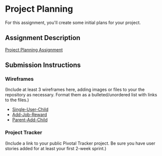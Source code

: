 # Project Planning
For this assignment, you'll create some initial plans for your project.

## Assignment Description
[Project Planning Assignment](https://education.launchcode.org/liftoff/assignments/planning/)

## Submission Instructions

### Wireframes

(Include at least 3 wireframes here, adding images or files to your the repository as necessary. Format them as a bulleted/unordered list with links to the files.)
<ul>
  <li><a href= "https://app.moqups.com/cdi11/aFc8xD0a7B/edit/page/a36f829be">Single-User-Child</a></li>
  <li><a href= "https://app.moqups.com/cdi11/aFc8xD0a7B/edit/page/aad7c3c30">Add-Job-Reward</a></li>
  <li><a href= "https://app.moqups.com/cdi11/aFc8xD0a7B/edit/page/ab681c46a">Parent-Add-Child</a></li>
</ul>


### Project Tracker

(Include a link to your public Pivotal Tracker project. Be sure you have user stories added for at least your first 2-week sprint.)
